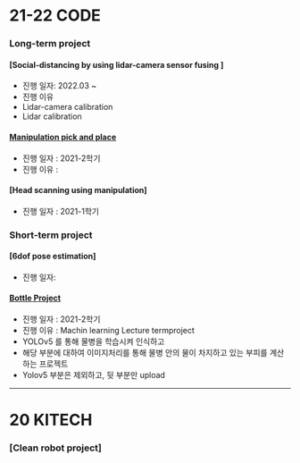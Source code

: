 # 21-22 CODE


### Long-term project


#### [Social-distancing by using lidar-camera sensor fusing ]
- 진행 일자: 2022.03 ~
- 진행 이유
- Lidar-camera calibration
- Lidar calibration


#### [Manipulation pick and place](/UR_ZIVID/README.md)
- 진행 일자 : 2021-2학기
- 진행 이유 : 

#### [Head scanning using manipulation]
- 진행 일자 : 2021-1학기


### Short-term project

#### [6dof pose estimation]
- 진행 일자: 
#### [Bottle Project](/BottleProject/README.md)
- 진행 일자 : 2021-2학기
- 진행 이유 : Machin learning Lecture termproject
- YOLOv5 를 통해 물병을 학습시켜 인식하고
- 해당 부분에 대하여 이미지처리를 통해 물병 안의 물이 차지하고 있는 부피를 계산하는 프로젝트
- Yolov5 부분은 제외하고, 뒷 부분만 upload

---
# 20 KITECH
### [Clean robot project]
